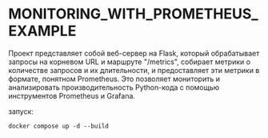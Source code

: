 # MONITORING_WITH_PROMETHEUS_EXAMPLE

Проект представляет собой веб-сервер на Flask, который обрабатывает запросы на корневом URL и маршруте "/metrics", 
собирает метрики о количестве запросов и их длительности, и предоставляет эти метрики в формате, понятном Prometheus. 
Это позволяет мониторить и анализировать производительность Python-кода с помощью инструментов Prometheus и Grafana.

запуск:
```commandline
docker compose up -d --build
```

